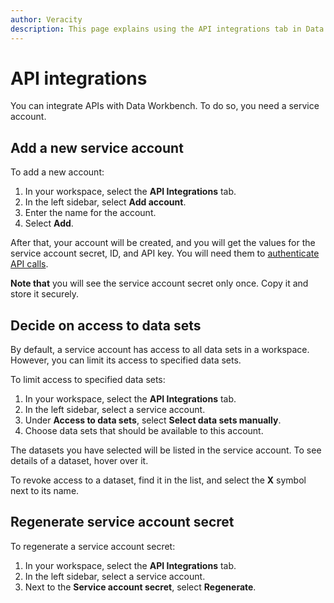```yaml
---
author: Veracity
description: This page explains using the API integrations tab in Data Workbench.
---
```

# API integrations

You can integrate APIs with Data Workbench. To do so, you need a service account.


## Add a new service account
To add a new account:
1. In your workspace, select the **API Integrations** tab. 
2. In the left sidebar, select **Add account**. 
3. Enter the name for the account.
4. Select **Add**. 

After that, your account will be created, and you will get the values for the service account secret, ID, and API key. You will need them to [authenticate API calls](authentication.md).

**Note that** you will see the service account secret only once. Copy it and store it securely. 

## Decide on access to data sets
By default, a service account has access to all data sets in a workspace. However, you can limit its access to specified data sets.

To limit access to specified data sets:
1. In your workspace, select the **API Integrations** tab. 
2. In the left sidebar, select a service account. 
3. Under **Access to data sets**, select **Select data sets manually**.
4. Choose data sets that should be available to this account. 

The datasets you have selected will be listed in the service account. To see details of a dataset, hover over it. 

To revoke access to a dataset, find it in the list, and select the **X** symbol next to its name.

## Regenerate service account secret
To regenerate a service account secret:
1. In your workspace, select the **API Integrations** tab. 
2. In the left sidebar, select a service account.
3. Next to the **Service account secret**, select **Regenerate**.
